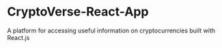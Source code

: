# CryptoVerse-React-App
A platform for accessing useful information on cryptocurrencies built with React.js
